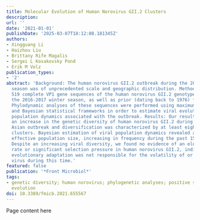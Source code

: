 ```yaml
---
title: Molecular Evolution of Human Norovirus GII.2 Clusters
description:
url: ''
date: '2021-01-01'
publishDate: '2025-03-07T18:12:08.181345Z'
authors:
- Xingguang Li
- Haizhou Liu
- Brittany Rife Magalis
- Sergei L Kosakovsky Pond
- Erik M Volz
publication_types:
- '2'
abstract: 'Background: The human norovirus GII.2 outbreak during the 2016-2017 winter
  season was of unprecedented scale and geographic distribution. Methods: We analyzed
  519 complete VP1 gene sequences of the human norovirus GII.2 genotype sampled during
  the 2016-2017 winter season, as well as prior (dating back to 1976) from 7 countries.
  Phylodynamic analyses of these sequences were performed using maximum likelihood
  and Bayesian statistical frameworks in order to estimate viral evolutionary and
  population dynamics associated with the outbreak. Results: Our results revealed
  an increase in the genetic diversity of human norovirus GII.2 during the recent
  Asian outbreak and diversification was characterized by at least eight distinct
  clusters. Bayesian estimation of viral population dynamics revealed a highly fluctuating
  effective population size, increasing in frequency during the past 15 years. Conclusion:
  Despite an increasing viral diversity, we found no evidence of an elevated evolutionary
  rate or significant selection pressure in human norovirus GII.2, indicating viral
  evolutionary adaptation was not responsible for the volatility of or spread of the
  virus during this time.'
featured: false
publication: '*Front Microbiol*'
tags:
- genetic diversity; human norovirus; phylogenetic analyses; positive selection; virus
  evolution
doi: 10.3389/fmicb.2021.655567
---
```


Page content here